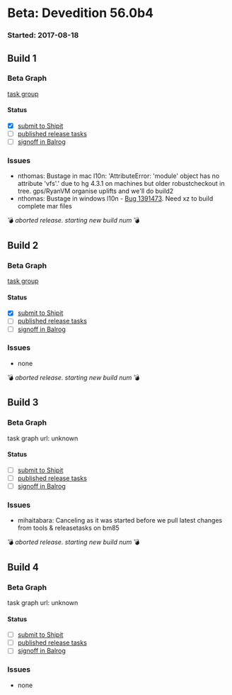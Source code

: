 # Beta: Devedition 56.0b4

### Started: 2017-08-18

## Build 1

### Beta Graph
[task group](https://tools.taskcluster.net/push-inspector/#/PfSo5nyvTPWfkHBpvo1sMw)


#### Status
- [x] [submit to Shipit](https://wiki.mozilla.org/Release:Release_Automation_on_Mercurial:Starting_a_Release#Submit_to_Ship_It)
- [ ] [published release tasks](../how-tos/relpro.md#4-publish-release)
- [ ] [signoff in Balrog](../how-tos/relpro.md#3-signoffs)

### Issues
- nthomas: Bustage in mac l10n: 'AttributeError: 'module' object has no attribute \'vfs\'.' due to hg 4.3.1 on machines but older robustcheckout in tree. gps/RyanVM organise uplifts and we'll do build2
- nthomas: Bustage in windows l10n - [Bug 1391473](https://bugzil.la/1391473). Need xz to build complete mar files

:bomb: _aborted release. starting new build num_ :bomb:

## Build 2

### Beta Graph
[task group](https://tools.taskcluster.net/push-inspector/#/_nPWDM3hRM2H7vvD5VNktg)


#### Status
- [x] [submit to Shipit](https://wiki.mozilla.org/Release:Release_Automation_on_Mercurial:Starting_a_Release#Submit_to_Ship_It)
- [ ] [published release tasks](../how-tos/relpro.md#4-publish-release)
- [ ] [signoff in Balrog](../how-tos/relpro.md#3-signoffs)

### Issues
- none

:bomb: _aborted release. starting new build num_ :bomb:

## Build 3

### Beta Graph
task graph url: unknown


#### Status
- [ ] [submit to Shipit](https://wiki.mozilla.org/Release:Release_Automation_on_Mercurial:Starting_a_Release#Submit_to_Ship_It)
- [ ] [published release tasks](../how-tos/relpro.md#4-publish-release)
- [ ] [signoff in Balrog](../how-tos/relpro.md#3-signoffs)

### Issues
- mihaitabara: Canceling as it was started before we pull latest changes from tools & releasetasks on bm85

:bomb: _aborted release. starting new build num_ :bomb:

## Build 4

### Beta Graph
task graph url: unknown


#### Status
- [ ] [submit to Shipit](https://wiki.mozilla.org/Release:Release_Automation_on_Mercurial:Starting_a_Release#Submit_to_Ship_It)
- [ ] [published release tasks](../how-tos/relpro.md#4-publish-release)
- [ ] [signoff in Balrog](../how-tos/relpro.md#3-signoffs)

### Issues
- none


